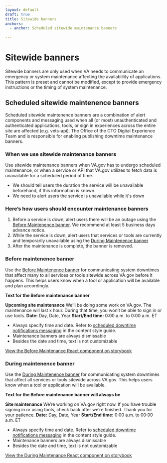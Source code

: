 ```yaml
---
layout: default
draft: true
title: Sitewide banners
anchors:
  - anchor: Scheduled sitewide maintenance banners
 
---
```


# Sitewide banners
<div class="va-introtext" markdown="1">
Sitewide banners are only used when VA needs to communicate an emergency or system maintenance affecting the availablility of applications. This pattern is preset and cannot be modified, except to provide emergency instructions or the timing of system maintenance. 
</div>

## Scheduled sitewide maintenence banners
Scheduled sitewide maintenence banners are a combination of alert components and messaging used when all (or most) unauthenticated and authenticated applications, tools, or sign in experiences across the entire site are affected (e.g. vets-api). The Office of the CTO Digital Experience Team and is responsible for enabling publishing downtime maintenance banners.

### When we use sitewide maintenance banners
Use sitewide maintenance banners when VA.gov has to undergo scheduled maintenance, or when a service or API that VA.gov utilizes to fetch data is unavailable for a scheduled period of time. 
- We should tell users the duration the service will be unavailable beforehand, if this information is known.
- We need to alert users the service is unavailable while it's down

### Here’s how users should encounter maintenance banners
1. Before a service is down, alert users there will be an outage using the [Before Maintenence banner](https://design.va.gov/storybook/?path=/docs/components-banners-maintenancebanner--before-maintenance). We recommend at least 5 business days advance notice.
2. While the service is down, alert users that services or tools are currently and temporarily unavailable using the [During Maintenence banner](https://design.va.gov/storybook/?path=/docs/components-banners-maintenancebanner--during-maintenance)
3. After the maintenance is complete, the banner is removed.

### Before maintenence banner

Use the [Before Maintenence banner](https://design.va.gov/storybook/?path=/docs/components-banners-maintenancebanner--before-maintenance) for communicating system downtimes that affect many to all services or tools sitewide across VA.gov before it happens. This helps users know when a tool or application will be available and plan accordingly. 

**Text for the Before maintenance banner** 

**Upcoming site maintenance**
We’ll be doing some work on VA.gov. The maintenance will last x hour. During that time, you won’t be able to sign in or use tools.
**Date:** Day, Date, Year
**Start/End time:** 0:00 a.m. to 0:00 a.m. ET

- Always specify time and date. Refer to [scheduled downtime notifications messaging](https://design.va.gov/patterns/messaging-dictionary#scheduled-downtime-notifications) in the content style guide.
- Maintenance banners are always dismissable
- Besides the date and time, text is not customizable

[View the Before Maintenance React component on storybook](https://design.va.gov/storybook/?path=/docs/components-banners-maintenancebanner--before-maintenance)

### During maintenence banner

Use the [During Maintenence banner](https://design.va.gov/storybook/?path=/docs/components-banners-maintenancebanner--during-maintenance) for communicating system downtimes that affect all services or tools sitewide across VA.gov. This helps users know when a tool or application will be available. 

**Text for the Before maintenance banner will always be**

**Site maintenance**
We’re working on VA.gov right now. If you have trouble signing in or using tools, check back after we’re finished. Thank you for your patience.
**Date:** Day, Date, Year
**Start/End time:** 0:00 a.m. to 00:00 a.m. ET

- Always specify time and date. Refer to [scheduled downtime notifications messaging](https://design.va.gov/patterns/messaging-dictionary#scheduled-downtime-notifications) in the content style guide.
- Maintenance banners are always dismissable
- Besides the date and time, text is not customizable

[View the During Maintenance React component on storybook](https://design.va.gov/storybook/?path=/docs/components-banners-maintenancebanner--during-maintenance)
